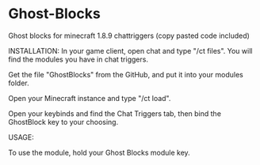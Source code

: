 # Ghost-Blocks
Ghost blocks for minecraft 1.8.9 chattriggers (copy pasted code included)

INSTALLATION:
In your game client, open chat and type "/ct files". You will find the modules you have in chat triggers. 

Get the file "GhostBlocks" from the GitHub, and put it into your modules folder.

Open your Minecraft instance and type "/ct load".

Open your keybinds and find the Chat Triggers tab, then bind the GhostBlock key to your choosing.

USAGE:

To use the module, hold your Ghost Blocks module key.
